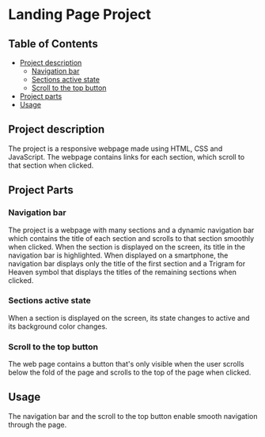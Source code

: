 # Landing Page Project
  
## Table of Contents
  
* [Project description](#project-description)
  * [Navigation bar](#navigation-bar)
  * [Sections active state](#sections-active-state)
  * [Scroll to the top button](#scroll-to-the-top-button)
* [Project parts](#project-parts)
* [Usage](#usage)
  
  
  
  
## Project description

The project is a responsive webpage made using HTML, CSS and JavaScript. The webpage contains links for each section, which scroll to that section when clicked.




## Project Parts
  
  
  ### Navigation bar
  
  The project is a webpage with many sections and a dynamic navigation bar which contains the title of each section and scrolls to that section smoothly when clicked. When the section is displayed on the screen, its title in the navigation bar is highlighted. When displayed on a smartphone, the navigation bar displays only the title of the first section and a Trigram for Heaven symbol that displays the titles of the remaining sections when clicked.
  
  
  ### Sections active state
  
  When a section is displayed on the screen, its state changes to active and its background color changes.
  
  
  ### Scroll to the top button
  
  The web page contains a button that's only visible when the user scrolls below the fold of the page and scrolls to the top of the page when clicked.
  
  
  
  
## Usage

The navigation bar and the scroll to the top button enable smooth navigation through the page.
